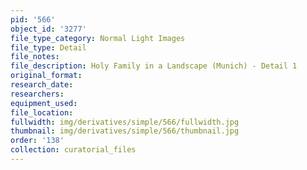 ```yaml
---
pid: '566'
object_id: '3277'
file_type_category: Normal Light Images
file_type: Detail
file_notes:
file_description: Holy Family in a Landscape (Munich) - Detail 1
original_format:
research_date:
researchers:
equipment_used:
file_location:
fullwidth: img/derivatives/simple/566/fullwidth.jpg
thumbnail: img/derivatives/simple/566/thumbnail.jpg
order: '138'
collection: curatorial_files
---
```

